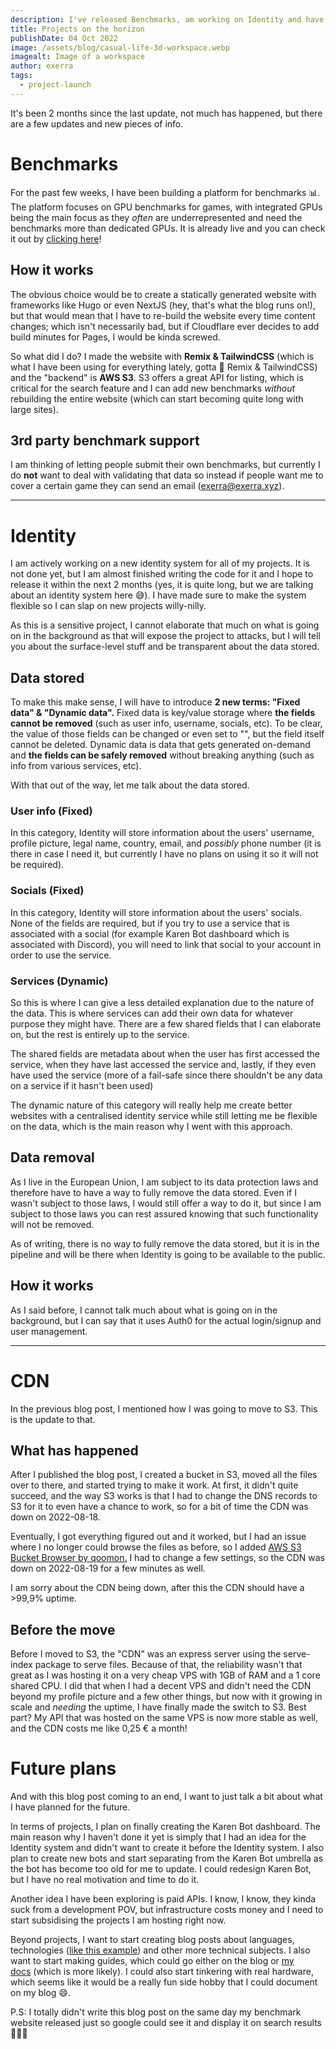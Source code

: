 ```yaml
---
description: I've released Benchmarks, am working on Identity and have news about my CDN and the horizon.
title: Projects on the horizon
publishDate: 04 Oct 2022
image: /assets/blog/casual-life-3d-workspace.webp
imagealt: Image of a workspace
author: exerra
tags:
  - project-launch
---
```


It's been 2 months since the last update, not much has happened, but there are a few updates and new pieces of info.

# Benchmarks

For the past few weeks, I have been building a platform for benchmarks 📊. The platform focuses on GPU benchmarks for games, with integrated GPUs being the main focus as they *often* are underrepresented and need the benchmarks more than dedicated GPUs. It is already live and you can check it out by [clicking here](https://benchmarks.exerra.xyz)!

## How it works

The obvious choice would be to create a statically generated website with frameworks like Hugo or even NextJS (hey, that's what the blog runs on!), but that would mean that I have to re-build the website every time content changes; which isn't necessarily bad, but if Cloudflare ever decides to add build minutes for Pages, I would be kinda screwed.

So what did I do? I made the website with **Remix & TailwindCSS** (which is what I have been using for everything lately, gotta 💜 Remix & TailwindCSS) and the "backend" is **AWS S3**. S3 offers a great API for listing, which is critical for the search feature and I can add new benchmarks *without* rebuilding the entire website (which can start becoming quite long with large sites).

## 3rd party benchmark support

I am thinking of letting people submit their own benchmarks, but currently I do **not** want to deal with validating that data  so instead if people want me to cover a certain game they can send an email (exerra@exerra.xyz).

---

# Identity

I am actively working on a new identity system for all of my projects. It is not done yet, but I am almost finished writing the code for it and I hope to release it within the next 2 months (yes, it is quite long, but we are talking about an identity system here 😅). I have made sure to make the system flexible so I can slap on new projects willy-nilly.

As this is a sensitive project, I cannot elaborate that much on what is going on in the background as that will expose the project to attacks, but I will tell you about the surface-level stuff and be transparent about the data stored.

## Data stored

To make this make sense, I will have to introduce **2 new terms: "Fixed data" & "Dynamic data".** Fixed data is key/value storage where **the fields cannot be removed** (such as user info, username, socials, etc). To be clear, the value of those fields can be changed or even set to "", but the field itself cannot be deleted. Dynamic data is data that gets generated on-demand and **the fields can be safely removed** without breaking anything (such as info from various services, etc).

With that out of the way, let me talk about the data stored.

### User info (Fixed)

In this category, Identity will store information about the users' username, profile picture, legal name, country, email, and *possibly* phone number (it is there in case I need it, but currently I have no plans on using it so it will not be required).

### Socials (Fixed)

In this category, Identity will store information about the users' socials. None of the fields are required, but if you try to use a service that is associated with a social (for example Karen Bot dashboard which is associated with Discord), you will need to link that social to your account in order to use the service.

### Services (Dynamic)

So this is where I can give a less detailed explanation due to the nature of the data. This is where services can add their own data for whatever purpose they might have. There are a few shared fields that I can elaborate on, but the rest is entirely up to the service.

The shared fields are metadata about when the user has first accessed the service, when they have last accessed the service and, lastly, if they even have used the service (more of a fail-safe since there shouldn't be any data on a service if it hasn't been used)

The dynamic nature of this category will really help me create better websites with a centralised identity service while still letting me be flexible on the data, which is the main reason why I went with this approach.

## Data removal

As I live in the European Union, I am subject to its data protection laws and therefore have to have a way to fully remove the data stored. Even if I wasn't subject to those laws, I would still offer a way to do it, but since I am subject to those laws you can rest assured knowing that such functionality will not be removed.

As of writing, there is no way to fully remove the data stored, but it is in the pipeline and will be there when Identity is going to be available to the public.

## How it works

As I said before, I cannot talk much about what is going on in the background, but I can say that it uses Auth0 for the actual login/signup and user management.

---

# CDN

In the previous blog post, I mentioned how I was going to move to S3. This is the update to that.

## What has happened

After I published the blog post, I created a bucket in S3, moved all the files over to there, and started trying to make it work. At first, it didn't quite succeed, and the way S3 works is that I had to change the DNS records to S3 for it to even have a chance to work, so for a bit of time the CDN was down on 2022-08-18.

Eventually, I got everything figured out and it worked, but I had an issue where I no longer could browse the files as before, so I added [AWS S3 Bucket Browser by qoomon.](https://github.com/qoomon/aws-s3-bucket-browser) I had to change a few settings, so the CDN was down on 2022-08-19 for a few minutes as well.

I am sorry about the CDN being down, after this the CDN should have a >99,9% uptime.

## Before the move

Before I moved to S3, the "CDN" was an express server using the serve-index package to serve files. Because of that, the reliability wasn't that great as I was hosting it on a very cheap VPS with 1GB of RAM and a 1 core shared CPU. I did that when I had a decent VPS and didn't need the CDN beyond my profile picture and a few other things, but now with it growing in scale and *needing* the uptime, I have finally made the switch to S3. Best part? My API that was hosted on the same VPS is now more stable as well, and the CDN costs me like 0,25 € a month!

# Future plans

And with this blog post coming to an end, I want to just talk a bit about what I have planned for the future.

In terms of projects, I plan on finally creating the Karen Bot dashboard. The main reason why I haven't done it yet is simply that I had an idea for the Identity system and didn't want to create it before the Identity system. I also plan to create new bots and start separating from the Karen Bot umbrella as the bot has become too old for me to update. I could redesign Karen Bot, but I have no real motivation and time to do it.

Another idea I have been exploring is paid APIs. I know, I know, they kinda suck from a development POV, but infrastructure costs money and I need to start subsidising the projects I am hosting right now.

Beyond projects, I want to start creating blog posts about languages, technologies ([like this example](https://t3.gg/blog/post/types-and-nextjs)) and other more technical subjects. I also want to start making guides, which could go either on the blog or [my docs](https://docs.exerra.xyz/) (which is more likely). I could also start tinkering with real hardware, which seems like it would be a really fun side hobby that I could document on my blog 😄.

P.S: I totally didn't write this blog post on the same day my benchmark website released just so google could see it and display it on search results 👀👀👀